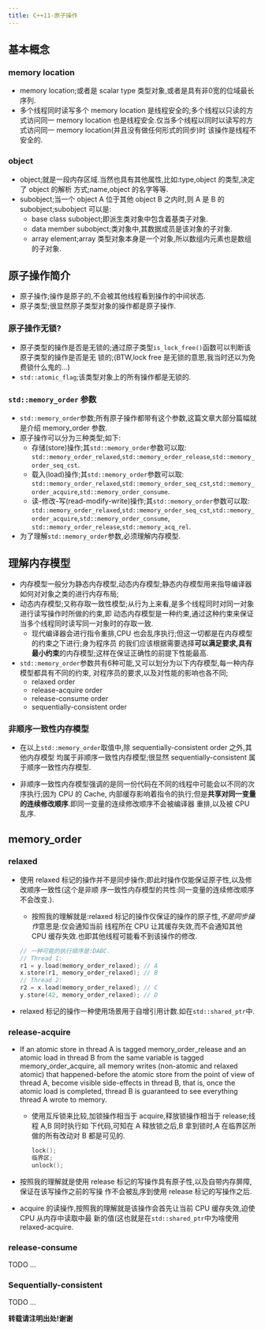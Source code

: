```yaml
---
title: C++11-原子操作
---
```


## 基本概念

### memory location

*   memory location;或者是 scalar type 类型对象,或者是具有非0宽的位域最长序列.
*   多个线程同时读写多个 memory location 是线程安全的;多个线程以只读的方式访问同一 memory location
    也是线程安全.仅当多个线程以同时以读写的方式访问同一 memory location(并且没有做任何形式的同步)时
    该操作是线程不安全的.

### object

*   object;就是一段内存区域.当然也具有其他属性,比如:type,object 的类型,决定了 object 的解析
    方式;name,object 的名字等等.
*   subobject;当一个 object A 位于其他 object B 之内时,则 A 是 B 的 subobject;subobject 
    可以是:
    -   base class subobject;即派生类对象中包含着基类子对象.
    -   data member subobject;类对象中,其数据成员是该对象的子对象.
    -   array element;array 类型对象本身是一个对象,所以数组内元素也是数组的子对象.

## 原子操作简介

*   原子操作;操作是原子的,不会被其他线程看到操作的中间状态.
*   原子类型;很显然原子类型对象的操作都是原子操作.

### 原子操作无锁?

*   原子类型的操作是否是无锁的;通过原子类型`is_lock_free()`函数可以判断该原子类型的操作是否是无
    锁的;(BTW,lock free 是无锁的意思,我当时还以为免费锁什么鬼的...)
*   `std::atomic_flag`;该类型对象上的所有操作都是无锁的.

### `std::memory_order` 参数
*   `std::memory_order`参数;所有原子操作都带有这个参数,这篇文章大部分篇幅就是介绍 memory_order 参数.
*   原子操作可以分为三种类型;如下:
    -   存储(store)操作;其`std::memory_order`参数可以取: `std::memory_order_relaxed`,`std::memory_order_release`,`std::memory_order_seq_cst`.
    -   载入(load)操作;其`std::memory_order`参数可以取: `std::memory_order_relaxed`,`std::memory_order_seq_cst`,`std::memory_order_acquire`,`std::memory_order_consume`.
    -   读-修改-写(read-modify-write)操作;其`std::memory_order`参数可以取: `std::memory_order_relaxed`,`std::memory_order_seq_cst`,`std::memory_order_acquire`,`std::memory_order_consume`,
        `std::memory_order_release`,`std::memory_acq_rel`.
*   为了理解`std::memory_order`参数,必须理解内存模型.

## 理解内存模型

*   内存模型一般分为静态内存模型,动态内存模型;静态内存模型用来指导编译器如何对对象之类的进行内存布局;
*   动态内存模型;又称存取一致性模型;从行为上来看,是多个线程同时对同一对象进行读写操作时所做的约束,即
    动态内存模型是一种约束,通过这种约束来保证当多个线程同时读写同一对象时的存取一致.
    -   现代编译器会进行指令重排,CPU 也会乱序执行;但这一切都是在内存模型的约束之下进行;身为程序员
        的我们应该根据需要选择**可以满足要求,具有最小约束**的内存模型;这样在保证正确性的前提下性能最高.
*   `std::memory_order`参数共有6种可能,又可以划分为以下内存模型,每一种内存模型都具有不同的约束,
    对程序员的要求,以及对性能的影响也各不同;
    -   relaxed order
    -   release-acquire order
    -   release-consume order
    -   sequentially-consistent order

### 非顺序一致性内存模型

*   在以上`std::memory_order`取值中,除 sequentially-consistent order 之外,其他内存模型
    均属于非顺序一致性内存模型;很显然 sequentially-consistent 属于顺序一致性内存模型.
    
*   非顺序一致性内存模型强调的是同一份代码在不同的线程中可能会以不同的次序执行;因为 CPU 的 Cache,
    内部缓存影响着指令的执行;但是**共享对同一变量的连续修改顺序**.即同一变量的连续修改顺序不会被编译器
    重排,以及被 CPU 乱序.

## memory_order

### relaxed

*   使用 relaxed 标记的操作并不是同步操作;即此时操作仅能保证原子性,以及修改顺序一致性(这个是非顺
    序一致性内存模型的共性:同一变量的连续修改顺序不会改变.).
    -   按照我的理解就是:relaxed 标记的操作仅保证的操作的原子性,*不是同步操作*意思是:仅会通知当前
        线程所在 CPU 让其缓存失效,而不会通知其他 CPU 缓存失效.也即其他线程可能看不到该操作的修改.

    ```c
    // 一种可能的执行顺序是:DABC.
    // Thread 1:
    r1 = y.load(memory_order_relaxed); // A
    x.store(r1, memory_order_relaxed); // B
    // Thread 2:
    r2 = x.load(memory_order_relaxed); // C 
    y.store(42, memory_order_relaxed); // D
    ```

*   relaxed 标记的操作一种使用场景用于自增引用计数.如在`std::shared_ptr`中.

### release-acquire

*   If an atomic store in thread A is tagged memory_order_release and an atomic 
    load in thread B from the same variable is tagged memory_order_acquire, all 
    memory writes (non-atomic and relaxed atomic) that happened-before the atomic 
    store from the point of view of thread A, become visible side-effects in thread B, 
    that is, once the atomic load is completed, thread B is guaranteed to see 
    everything thread A wrote to memory.
    
    -   使用互斥锁来比较,加锁操作相当于 acquire,释放锁操作相当于 release;线程 A,B 同时执行如
        下代码,可知在 A 释放锁之后,B 拿到锁时,A 在临界区所做的所有改动对 B 都是可见的.

        ```c
        lock();
        临界区;
        unlock();
        ```

*   按照我的理解就是使用 release 标记的写操作具有原子性,以及自带内存屏障,保证在该写操作之前的写操
    作不会被乱序到使用 release 标记的写操作之后.

*   acquire 的读操作,按照我的理解就是该操作会首先让当前 CPU 缓存失效,迫使 CPU 从内存中读取中最
    新的值(这也就是在`std::shared_ptr`中为啥使用 relaxed-acquire.

    
### release-consume

TODO ...

### Sequentially-consistent

TODO ...



**转载请注明出处!谢谢**
